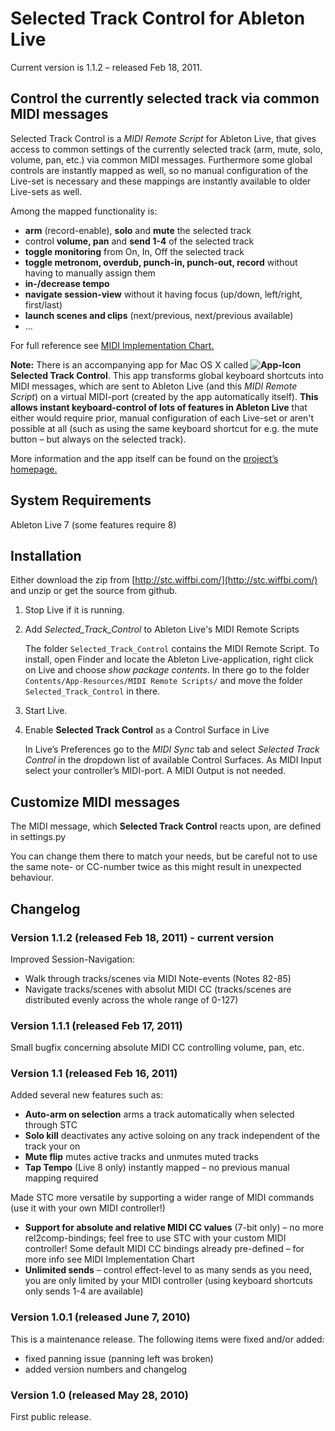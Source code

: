 Selected Track Control for Ableton Live
=======================================

Current version is 1.1.2 – released Feb 18, 2011.


Control the currently selected track via common MIDI messages
-------------------------------------------------------------

Selected Track Control is a *MIDI Remote Script* for Ableton Live, that gives access to common settings of the currently selected track (arm, mute, solo, volume, pan, etc.) via common MIDI messages. Furthermore some global controls are instantly mapped as well, so no manual configuration of the Live-set is necessary and these mappings are instantly available to older Live-sets as well.

Among the mapped functionality is:

*	**arm** (record-enable), **solo** and **mute** the selected track
*	control **volume, pan** and **send 1-4** of the selected track
*	**toggle monitoring** from On, In, Off the selected track
*	**toggle metronom, overdub, punch-in, punch-out, record** without having to manually assign them
*	**in-/decrease tempo**
*	**navigate session-view** without it having focus (up/down, left/right, first/last)
*	**launch scenes and clips** (next/previous, next/previous available)
*	…

For full reference see [MIDI Implementation Chart.](http://stc.wiffbi.com/midi-implementation-chart.html)


**Note:** There is an accompanying app for Mac OS X called **![App-Icon](http://stc.wiffbi.com/img/icon-16.png) Selected Track Control**. This app transforms global keyboard shortcuts into MIDI messages, which are sent to Ableton Live (and this *MIDI Remote Script*) on a virtual MIDI-port (created by the app automatically itself). **This allows instant keyboard-control of lots of features in Ableton Live** that either would require prior, manual configuration of each Live-set or aren't possible at all (such as using the same keyboard shortcut for e.g. the mute button – but always on the selected track).

More information and the app itself can be found on the [project’s homepage.](http://stc.wiffbi.com/)






System Requirements
-------------------
Ableton Live 7 (some features require 8)




Installation
------------

Either download the zip from [http://stc.wiffbi.com/](http://stc.wiffbi.com/) and unzip or get the source from github.

1.	Stop Live if it is running.
2.	Add *Selected_Track_Control* to Ableton Live's MIDI Remote Scripts

	The folder `Selected_Track_Control` contains the MIDI Remote Script. To install, open Finder and locate the Ableton Live-application, right click on Live and choose *show package contents*. In there go to the folder `Contents/App-Resources/MIDI Remote Scripts/` and move the folder `Selected_Track_Control` in there.

3.	Start Live.
4.	Enable **Selected Track Control** as a Control Surface in Live

	In Live’s Preferences go to the *MIDI Sync* tab and select *Selected Track Control* in the dropdown list of available Control Surfaces. As MIDI Input select your controller’s MIDI-port. A MIDI Output is not needed.
	






Customize MIDI messages
-----------------------

The MIDI message, which **Selected Track Control** reacts upon, are defined in settings.py

You can change them there to match your needs, but be careful not to use the same note- or CC-number twice as this might result in unexpected behaviour.








Changelog
---------

### Version 1.1.2 (released Feb 18, 2011) - current version

Improved Session-Navigation:

*	Walk through tracks/scenes via MIDI Note-events (Notes 82-85)
*	Navigate tracks/scenes with absolut MIDI CC (tracks/scenes are distributed evenly across the whole range of 0-127)


### Version 1.1.1 (released Feb 17, 2011)

Small bugfix concerning absolute MIDI CC controlling volume, pan, etc.


### Version 1.1 (released Feb 16, 2011)

Added several new features such as:

*	**Auto-arm on selection** arms a track automatically when selected through STC
*	**Solo kill** deactivates any active soloing on any track independent of the track your on
*	**Mute flip** mutes active tracks and unmutes muted tracks
*	**Tap Tempo** (Live 8 only) instantly mapped – no previous manual mapping required

Made STC more versatile by supporting a wider range of MIDI commands (use it with your own MIDI controller!)

*	**Support for absolute and relative MIDI CC values** (7-bit only) – no more rel2comp-bindings; feel free to use STC with your custom MIDI controller! Some default MIDI CC bindings already pre-defined – for more info see MIDI Implementation Chart
*	**Unlimited sends** – control effect-level to as many sends as you need, you are only limited by your MIDI controller (using keyboard shortcuts only sends 1-4 are available)


### Version 1.0.1 (released June 7, 2010)

This is a maintenance release. The following items were fixed and/or added:

*	fixed panning issue (panning left was broken)
*	added version numbers and changelog


### Version 1.0 (released May 28, 2010)

First public release.